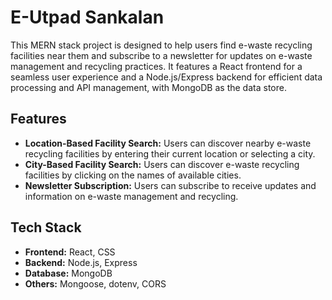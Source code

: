 # E-Utpad Sankalan

This MERN stack project is designed to help users find e-waste recycling facilities near them and subscribe to a newsletter for updates on e-waste management and recycling practices. It features a React frontend for a seamless user experience and a Node.js/Express backend for efficient data processing and API management, with MongoDB as the data store.

## Features

- **Location-Based Facility Search:** Users can discover nearby e-waste recycling facilities by entering their current location or selecting a city.
- **City-Based Facility Search:** Users can discover e-waste recycling facilities by clicking on the names of available cities.
- **Newsletter Subscription:** Users can subscribe to receive updates and information on e-waste management and recycling.

## Tech Stack

- **Frontend:** React, CSS
- **Backend:** Node.js, Express
- **Database:** MongoDB
- **Others:** Mongoose, dotenv, CORS



